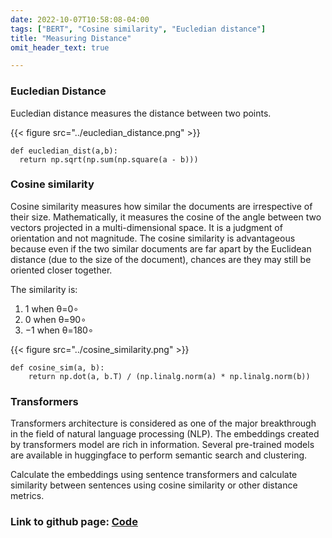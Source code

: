```yaml
---
date: 2022-10-07T10:58:08-04:00
tags: ["BERT", "Cosine similarity", "Eucledian distance"]
title: "Measuring Distance"
omit_header_text: true

---
```


<!-- # Measuring Distance -->

### Eucledian Distance
Eucledian distance measures the distance between two points.

{{< figure src="../eucledian_distance.png" >}}

```
def eucledian_dist(a,b):
  return np.sqrt(np.sum(np.square(a - b)))
```

### Cosine similarity

Cosine similarity measures how similar the documents are irrespective of their size. Mathematically, it measures the cosine of the angle between two vectors projected in a multi-dimensional space.  It is a judgment of orientation and not magnitude. The cosine similarity is advantageous because even if the two similar documents are far apart by the Euclidean distance (due to the size of the document), chances are they may still be oriented closer together.

The similarity is:

1) 1 when θ=0∘
2) 0 when θ=90∘
3) −1 when θ=180∘

{{< figure src="../cosine_similarity.png" >}}

```
def cosine_sim(a, b): 
	return np.dot(a, b.T) / (np.linalg.norm(a) * np.linalg.norm(b))
```

### Transformers

Transformers architecture is considered as one of the major breakthrough in the field of natural language processing (NLP). The embeddings created by transformers model are rich in information. Several pre-trained models are available in huggingface to perform semantic search and clustering.

Calculate the embeddings using sentence transformers and calculate similarity between sentences using cosine similarity or other distance metrics.


### Link to github page: [Code](https://github.com/shikshya1/NLP/tree/main/Measuring%20Distance)

